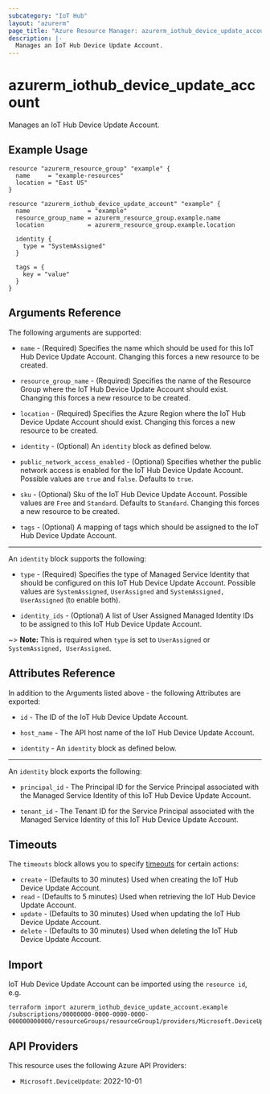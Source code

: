 ```yaml
---
subcategory: "IoT Hub"
layout: "azurerm"
page_title: "Azure Resource Manager: azurerm_iothub_device_update_account"
description: |-
  Manages an IoT Hub Device Update Account.
---
```


# azurerm_iothub_device_update_account

Manages an IoT Hub Device Update Account.

## Example Usage

```hcl
resource "azurerm_resource_group" "example" {
  name     = "example-resources"
  location = "East US"
}

resource "azurerm_iothub_device_update_account" "example" {
  name                = "example"
  resource_group_name = azurerm_resource_group.example.name
  location            = azurerm_resource_group.example.location

  identity {
    type = "SystemAssigned"
  }

  tags = {
    key = "value"
  }
}
```

## Arguments Reference

The following arguments are supported:

* `name` - (Required) Specifies the name which should be used for this IoT Hub Device Update Account. Changing this forces a new resource to be created.

* `resource_group_name` - (Required) Specifies the name of the Resource Group where the IoT Hub Device Update Account should exist. Changing this forces a new resource to be created.

* `location` - (Required) Specifies the Azure Region where the IoT Hub Device Update Account should exist. Changing this forces a new resource to be created.

* `identity` - (Optional) An `identity` block as defined below.

* `public_network_access_enabled` - (Optional) Specifies whether the public network access is enabled for the IoT Hub Device Update Account. Possible values are `true` and `false`. Defaults to `true`.

* `sku` - (Optional) Sku of the IoT Hub Device Update Account. Possible values are `Free` and `Standard`. Defaults to `Standard`. Changing this forces a new resource to be created.

* `tags` - (Optional) A mapping of tags which should be assigned to the IoT Hub Device Update Account.

---

An `identity` block supports the following:

* `type` - (Required) Specifies the type of Managed Service Identity that should be configured on this IoT Hub Device Update Account. Possible values are `SystemAssigned`, `UserAssigned` and `SystemAssigned, UserAssigned` (to enable both).

* `identity_ids` - (Optional) A list of User Assigned Managed Identity IDs to be assigned to this IoT Hub Device Update Account.

~> **Note:** This is required when `type` is set to `UserAssigned` or `SystemAssigned, UserAssigned`.

## Attributes Reference

In addition to the Arguments listed above - the following Attributes are exported:

* `id` - The ID of the IoT Hub Device Update Account.

* `host_name` - The API host name of the IoT Hub Device Update Account.

* `identity` - An `identity` block as defined below.

---

An `identity` block exports the following:

* `principal_id` - The Principal ID for the Service Principal associated with the Managed Service Identity of this IoT Hub Device Update Account.

* `tenant_id` - The Tenant ID for the Service Principal associated with the Managed Service Identity of this IoT Hub Device Update Account.

## Timeouts

The `timeouts` block allows you to specify [timeouts](https://www.terraform.io/docs/configuration/resources.html#timeouts) for certain actions:

* `create` - (Defaults to 30 minutes) Used when creating the IoT Hub Device Update Account.
* `read` - (Defaults to 5 minutes) Used when retrieving the IoT Hub Device Update Account.
* `update` - (Defaults to 30 minutes) Used when updating the IoT Hub Device Update Account.
* `delete` - (Defaults to 30 minutes) Used when deleting the IoT Hub Device Update Account.

## Import

IoT Hub Device Update Account can be imported using the `resource id`, e.g.

```shell
terraform import azurerm_iothub_device_update_account.example /subscriptions/00000000-0000-0000-0000-000000000000/resourceGroups/resourceGroup1/providers/Microsoft.DeviceUpdate/accounts/account1
```

## API Providers
<!-- This section is generated, changes will be overwritten -->
This resource uses the following Azure API Providers:

* `Microsoft.DeviceUpdate`: 2022-10-01
